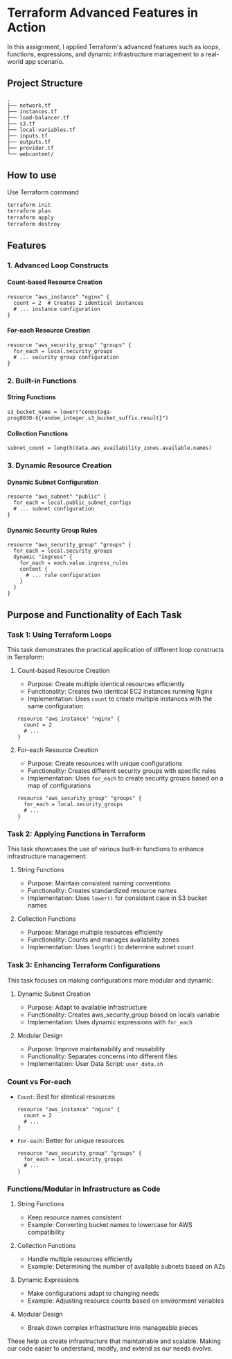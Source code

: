 # Terraform Advanced Features in Action

In this assignment, I applied Terraform's advanced features such as loops, functions,
expressions, and dynamic infrastructure management to a real-world app scenario.

## Project Structure

```
.
├── network.tf
├── instances.tf
├── load-balancer.tf
├── s3.tf
├── local-variables.tf
├── inputs.tf
├── outputs.tf
├── provider.tf
└── webcontent/
```

## How to use

Use Terraform command

```bash
terraform init
terraform plan
terraform apply
terraform destroy
```

## Features

### 1. Advanced Loop Constructs

#### Count-based Resource Creation

```hcl
resource "aws_instance" "nginx" {
  count = 2  # Creates 2 identical instances
  # ... instance configuration
}
```

#### For-each Resource Creation

```hcl
resource "aws_security_group" "groups" {
  for_each = local.security_groups
  # ... security group configuration
}
```

### 2. Built-in Functions

#### String Functions

```hcl
s3_bucket_name = lower("conestoga-prog8830-${random_integer.s3_bucket_suffix.result}")
```

#### Collection Functions

```hcl
subnet_count = length(data.aws_availability_zones.available.names)
```

### 3. Dynamic Resource Creation

#### Dynamic Subnet Configuration

```hcl
resource "aws_subnet" "public" {
  for_each = local.public_subnet_configs
  # ... subnet configuration
}
```

#### Dynamic Security Group Rules

```hcl
resource "aws_security_group" "groups" {
  for_each = local.security_groups
  dynamic "ingress" {
    for_each = each.value.ingress_rules
    content {
      # ... rule configuration
    }
  }
}
```

## Purpose and Functionality of Each Task

### Task 1: Using Terraform Loops

This task demonstrates the practical application of different loop constructs in Terraform:

1. Count-based Resource Creation

   - Purpose: Create multiple identical resources efficiently
   - Functionality: Creates two identical EC2 instances running Nginx
   - Implementation: Uses `count` to create multiple instances with the same configuration

   ```hcl
   resource "aws_instance" "nginx" {
     count = 2
     # ...
   }
   ```

2. For-each Resource Creation
   - Purpose: Create resources with unique configurations
   - Functionality: Creates different security groups with specific rules
   - Implementation: Uses `for_each` to create security groups based on a map of configurations
   ```hcl
   resource "aws_security_group" "groups" {
     for_each = local.security_groups
     # ...
   }
   ```

### Task 2: Applying Functions in Terraform

This task showcases the use of various built-in functions to enhance infrastructure management:

1. String Functions

   - Purpose: Maintain consistent naming conventions
   - Functionality: Creates standardized resource names
   - Implementation: Uses `lower()` for consistent case in S3 bucket names

2. Collection Functions

   - Purpose: Manage multiple resources efficiently
   - Functionality: Counts and manages availability zones
   - Implementation: Uses `length()` to determine subnet count

### Task 3: Enhancing Terraform Configurations

This task focuses on making configurations more modular and dynamic:

1. Dynamic Subnet Creation

   - Purpose: Adapt to available infrastructure
   - Functionality: Creates aws_security_group based on locals variable
   - Implementation: Uses dynamic expressions with `for_each`

2. Modular Design
   - Purpose: Improve maintainability and reusability
   - Functionality: Separates concerns into different files
   - Implementation: User Data Script: `user_data.sh`

### Count vs For-each

- `Count`: Best for identical resources

  ```hcl
  resource "aws_instance" "nginx" {
    count = 2
    # ...
  }
  ```

- `For-each`: Better for unique resources
  ```hcl
  resource "aws_security_group" "groups" {
    for_each = local.security_groups
    # ...
  }
  ```

### Functions/Modular in Infrastructure as Code

1. String Functions

   - Keep resource names consistent
   - Example: Converting bucket names to lowercase for AWS compatibility

2. Collection Functions

   - Handle multiple resources efficiently
   - Example: Determining the number of available subnets based on AZs

3. Dynamic Expressions

   - Make configurations adapt to changing needs
   - Example: Adjusting resource counts based on environment variables

4. Modular Design
   - Break down complex infrastructure into manageable pieces

These help us create infrastructure that maintainable and scalable. Making our code easier to understand, modify, and extend as our needs evolve.
